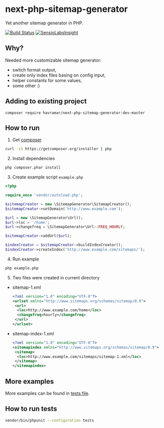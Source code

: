 # next-php-sitemap-generator

Yet another sitemap generator in PHP.

[![Build Status](https://travis-ci.org/havramar/next-php-sitemap-generator.svg?branch=master)](https://travis-ci.org/havramar/next-php-sitemap-generator)
[![SensioLabsInsight](https://insight.sensiolabs.com/projects/5fb9272b-9b24-477b-bd3a-8ac9c4eb8844/mini.png)](https://insight.sensiolabs.com/projects/5fb9272b-9b24-477b-bd3a-8ac9c4eb8844)

## Why?

Needed more customizable sitemap generator:

* switch format output,
* create only index files basing on config input,
* helper constants for some values,
* some other :)

## Adding to existing project

```
composer require havramar/next-php-sitemap-generator:dev-master
```

## How to run


1. Get [composer](https://getcomposer.org/)

  ```bash
  curl -sS https://getcomposer.org/installer | php
  ```

2. Install dependencies

  ```bash
  php composer.phar install
  ```

3. Create example script `example.php`

  ```php
  <?php
  
  require_once 'vendor/autoload.php';
  
  $sitemapCreator = new \SitemapGenerator\SitemapCreator();
  $sitemapCreator->setDomain('http://www.example.com');
  
  $url = new \SitemapGenerator\Url();
  $url->loc = '/home';
  $url->changefreq = \SitemapGenerator\Url::FREQ_HOURLY;
  
  $sitemapCreator->addUrl($url);
  
  $indexCreator = $sitemapCreator->buildIndexCreator();
  $indexCreator->createIndex('http://www.example.com/sitemaps/');
  ```

4. Run example

  ```bash
  php example.php
  ```

5. Two files were created in current directory

  * sitemap-1.xml
  
    ```xml
    <?xml version="1.0" encoding="UTF-8"?>
    <urlset xmlns="http://www.sitemaps.org/schemas/sitemap/0.9">
     <url>
      <loc>http://www.example.com/home</loc>
      <changefreq>hourly</changefreq>
     </url>
    </urlset>
    ```
  
  * sitemap-index-1.xml
  
    ```xml
    <?xml version="1.0" encoding="UTF-8"?>
    <sitemapindex xmlns="http://www.sitemaps.org/schemas/sitemap/0.9">
     <sitemap>
      <loc>http://www.example.com/sitemaps/sitemap-1.xml</loc>
     </sitemap>
    </sitemapindex>
    ```

## More examples

More examples can be found in [tests file](tests/SitemapCreatorTest.php).

## How to run tests

```bash
vendor/bin/phpunit --configuration tests
```

